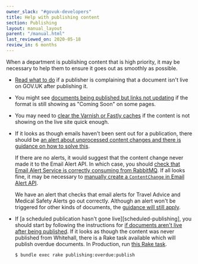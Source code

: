 ```yaml
---
owner_slack: "#govuk-developers"
title: Help with publishing content
section: Publishing
layout: manual_layout
parent: "/manual.html"
last_reviewed_on: 2020-05-18
review_in: 6 months
---
```


When a department is publishing content that is high priority, it may be
necessary to help them to ensure it goes out as smoothly as possible.

- [Read what to do][live] if a publisher is complaining that a document
  isn't live on GOV.UK after publishing it.

[live]: documents-arent-live-after-publishing.html

- You might see [documents being published but links not
  updating][links] if the format is still showing as "Coming Soon" on
  some pages.

[links]: documents-are-published-but-links-arent-updated.html

- You may need to [clear the Varnish or Fastly caches][cache] if the
  content is not showing on the live site quick enough.

[cache]: purge-cache.html

- If it looks as though emails haven't been sent out for a publication, there
  should be [an alert about unprocessed content changes and there is guidance on
  how to solve this](alerts/email-alert-api-app-healthcheck-not-ok.html#unprocessed-content-changes-content_changes).

  If there are no alerts, it would suggest that the content change never made it
  to the Email Alert API. In which case, you should [check that Email Alert
  Service is correctly consuming from RabbitMQ](alerts/rabbitmq-no-consumers-consuming.html).
  If all looks fine, it may be necessary to [manually create a `ContentChange` in
  Email Alert API](https://github.com/alphagov/email-alert-api/blob/1aee9703bf303d43ba4ecb5f6fd771b757d52daf/app/services/notification_handler_service.rb#L24-L43).

  We have an alert that checks that email alerts for Travel Advice and Medical
  Safety Alerts go out correctly. Although an alert won't be triggered for other
  kinds of documents, the [guidance will still apply](alerts/email-alerts-travel-medical.html).

- If [a scheduled publication hasn't gone live][scheduled-publishing],
  you should start by following the instructions for [if documents
  aren't live after being published][live]. If it looks as though the
  content was never published from Whitehall, there is a Rake task
  available which will publish overdue documents. In Production, run
  [this Rake
  task](https://deploy.publishing.service.gov.uk/job/run-rake-task/parambuild/?TARGET_APPLICATION=whitehall&MACHINE_CLASS=whitehall_backend&RAKE_TASK=publishing:overdue:publish).

  ```bash
  $ bundle exec rake publishing:overdue:publish
  ```

[scheduled]: alerts/whitehall-scheduled-publishing.html
